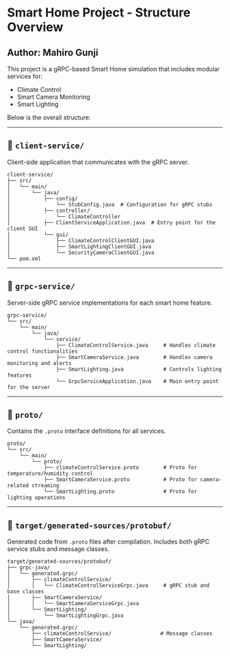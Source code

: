 # Smart Home Project - Structure Overview

## Author: **Mahiro Gunji** 

This project is a gRPC-based Smart Home simulation that includes modular services for:

-  Climate Control  
-  Smart Camera Monitoring  
-  Smart Lighting  

Below is the overall structure:

---

## 📁 `client-service/`

Client-side application that communicates with the gRPC server.

```
client-service/
├── src/
│   └── main/
│       └── java/
│           ├── config/
│               └── StubConfig.java  # Configuration for gRPC stubs               
│           ├── controller/
│               └── ClimateController
│           ├── ClientServiceApplication.java  # Entry point for the client GUI
│           └── gui/                
│               ├── ClimateControlClientGUI.java
│               ├── SmartLightingClientGUI.java
│               └── SecurityCameraClientGUI.java
└── pom.xml

```

---

## 📁 `grpc-service/`

Server-side gRPC service implementations for each smart home feature.

```
grpc-service/
└── src/
    └── main/
        └── java/
            └── service/
                ├── ClimateControlService.java     # Handles climate control functionalities
                ├── SmartCameraService.java        # Handles camera monitoring and alerts
                ├── SmartLighting.java             # Controls lighting features
                └── GrpcServiceApplication.java    # Main entry point for the server

```

---

## 📁 `proto/`

Contains the `.proto` interface definitions for all services.

```
proto/
└── src/
    └── main/
        └── proto/
            ├── climateControlService.proto        # Proto for temperature/humidity control
            ├── SmartCameraService.proto           # Proto for camera-related streaming
            └── SmartLighting.proto                # Proto for lighting operations

```


---

## 📁 `target/generated-sources/protobuf/`

Generated code from `.proto` files after compilation. Includes both gRPC service stubs and message classes.

```
target/generated-sources/protobuf/
├── grpc-java/
│   └── generated.grpc/
│       ├── climateControlService/
│       │   └── ClimateControlServiceGrpc.java     # gRPC stub and base classes
│       ├── SmartCameraService/
│       │   └── SmartCameraServiceGrpc.java
│       └── SmartLighting/
│           └── SmartLightingGrpc.java
└── java/
    └── generated.grpc/
        ├── climateControlService/                # Message classes
        ├── SmartCameraService/
        └── SmartLighting/
```


